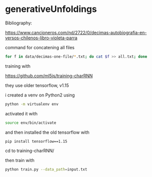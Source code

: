 # generativeUnfoldings

Bibliography:

https://www.cancioneros.com/nd/2722/0/decimas-autobiografia-en-versos-chilenos-libro-violeta-parra


command for concatening all files

```bash
for f in data/decimas-one-file/*.txt; do cat $f >> all.txt; done
```

training with

https://github.com/ml5js/training-charRNN

they use older tensorflow, v1.15

i created a venv on Python2 using

```bash
python -m virtualenv env
```

activated it with

```bash
source env/bin/activate
```

and then installed the old tensorflow with

```bash
pip install tensorflow==1.15
```

cd to training-charRNN/

then train with

```bash
python train.py --data_path=input.txt
```

